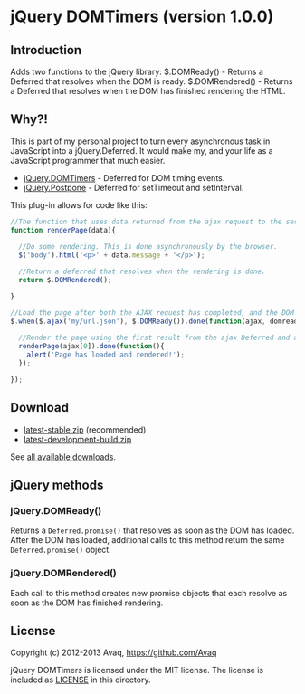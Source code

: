 # jQuery DOMTimers (version 1.0.0)

## Introduction

Adds two functions to the jQuery library: $.DOMReady() - Returns a Deferred that resolves
when the DOM is ready. $.DOMRendered() - Returns a Deferred that resolves when the DOM has
finished rendering the HTML.

## Why?!

This is part of my personal project to turn every asynchronous task in JavaScript into a
jQuery.Deferred. It would make my, and your life as a JavaScript programmer that much easier.

 - [jQuery.DOMTimers](https://github.com/Avaq/jQuery-DOMTimers) - Deferred for DOM timing events.
 - [jQuery.Postpone](https://github.com/Avaq/jQuery-Postpone) - Deferred for setTimeout and setInterval.

This plug-in allows for code like this:

```js
//The function that uses data returned from the ajax request to the server to render a page.
function renderPage(data){
  
  //Do some rendering. This is done asynchronously by the browser.
  $('body').html('<p>' + data.message + '</p>');

  //Return a deferred that resolves when the rendering is done.
  return $.DOMRendered();

}

//Load the page after both the AJAX request has completed, and the DOM is ready.
$.when($.ajax('my/url.json'), $.DOMReady()).done(function(ajax, domready){
  
  //Render the page using the first result from the ajax Deferred and alert the user when we're all done.
  renderPage(ajax[0]).done(function(){
    alert('Page has loaded and rendered!');
  });

});
```

## Download

 - [latest-stable.zip](https://github.com/Avaq/jQuery-Postpone/zipball/stable) (recommended)
 - [latest-development-build.zip](https://github.com/Avaq/jQuery-Postpone/zipball/master)

See [all available downloads](https://github.com/Avaq/jQuery-Postpone/tags).

## jQuery methods

### jQuery.DOMReady()

Returns a `Deferred.promise()` that resolves as soon as the DOM has loaded. After the DOM
has loaded, additional calls to this method return the same `Deferred.promise()` object.

### jQuery.DOMRendered()

Each call to this method creates new promise objects that each resolve as soon as the DOM
has finished rendering.

## License

Copyright (c) 2012-2013 Avaq, https://github.com/Avaq

jQuery DOMTimers is licensed under the MIT license. The license is included as
[LICENSE](https://github.com/Avaq/jQuery-DOMTimers/blob/master/LICENSE) in this directory.
